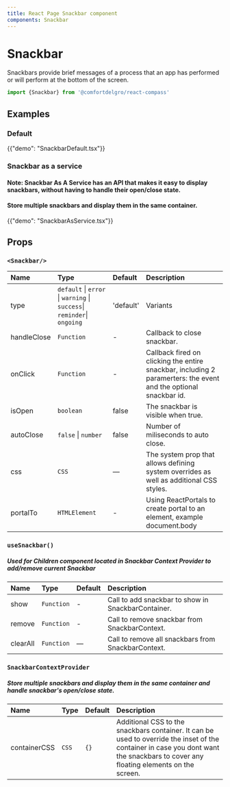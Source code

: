 ```yaml
---
title: React Page Snackbar component
components: Snackbar
---
```


# Snackbar

<p class="description">Snackbars provide brief messages of a process that an app has performed or will perform at the bottom of the screen.</p>


```jsx
import {Snackbar} from '@comfortdelgro/react-compass'
```

## Examples

### Default

{{"demo": "SnackbarDefault.tsx"}}

### Snackbar as a service

#### Note: Snackbar As A Service has an API that makes it easy to display snackbars, without having to handle their open/close state.

#### Store multiple snackbars and display them in the same container.

{{"demo": "SnackbarAsService.tsx"}}

## Props

### `<Snackbar/>`

| Name        | Type                                                                    | Default   | Description                                                                                                      |
| :---------- | :---------------------------------------------------------------------- | :-------- | :--------------------------------------------------------------------------------------------------------------- |
| type        | `default` \| `error` \| `warning` \| `success`\| `reminder`\| `ongoing` | 'default' | Variants                                                                                                         |
| handleClose | `Function`                                                              | -         | Callback to close snackbar.                                                                                      |
| onClick     | `Function`                                                              | -         | Callback fired on clicking the entire snackbar, including 2 paramerters: the event and the optional snackbar id. |
| isOpen      | `boolean`                                                               | false     | The snackbar is visible when true.                                                                               |
| autoClose   | `false` \| `number`                                                     | false     | Number of miliseconds to auto close.                                                                             |
| css         | `CSS`                                                                   | —         | The system prop that allows defining system overrides as well as additional CSS styles.                          |
| portalTo    | `HTMLElement`                                                           | -         | Using ReactPortals to create portal to an element, example document.body                                         |

### `useSnackbar()`

##### Used for Children component located in Snackbar Context Provider to add/remove current Snackbar

| Name     | Type       | Default | Description                                        |
| :------- | :--------- | :------ | :------------------------------------------------- |
| show     | `Function` | -       | Call to add snackbar to show in SnackbarContainer. |
| remove   | `Function` | -       | Call to remove snackbar from SnackbarContext.      |
| clearAll | `Function` | —       | Call to remove all snackbars from SnackbarContext. |

### `SnackbarContextProvider`

##### Store multiple snackbars and display them in the same container and handle snackbar's open/close state.

| Name         | Type  | Default | Description                                                                                                                                                                        |
| :----------- | :---- | :------ | :--------------------------------------------------------------------------------------------------------------------------------------------------------------------------------- |
| containerCSS | `CSS` | `{}`    | Additional CSS to the snackbars container. It can be used to override the inset of the container in case you dont want the snackbars to cover any floating elements on the screen. |
